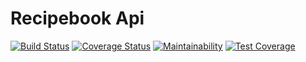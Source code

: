 # Recipebook Api
[![Build Status](https://travis-ci.org/akhilome/recipes-api.svg?branch=master)](https://travis-ci.org/akhilome/recipes-api) [![Coverage Status](https://coveralls.io/repos/github/akhilome/recipes-api/badge.svg?branch=master)](https://coveralls.io/github/akhilome/recipes-api?branch=master) [![Maintainability](https://api.codeclimate.com/v1/badges/5c227adf82825bba4da1/maintainability)](https://codeclimate.com/github/akhilome/recipes-api/maintainability) [![Test Coverage](https://api.codeclimate.com/v1/badges/5c227adf82825bba4da1/test_coverage)](https://codeclimate.com/github/akhilome/recipes-api/test_coverage)
